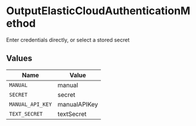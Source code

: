 # OutputElasticCloudAuthenticationMethod

Enter credentials directly, or select a stored secret


## Values

| Name             | Value            |
| ---------------- | ---------------- |
| `MANUAL`         | manual           |
| `SECRET`         | secret           |
| `MANUAL_API_KEY` | manualAPIKey     |
| `TEXT_SECRET`    | textSecret       |